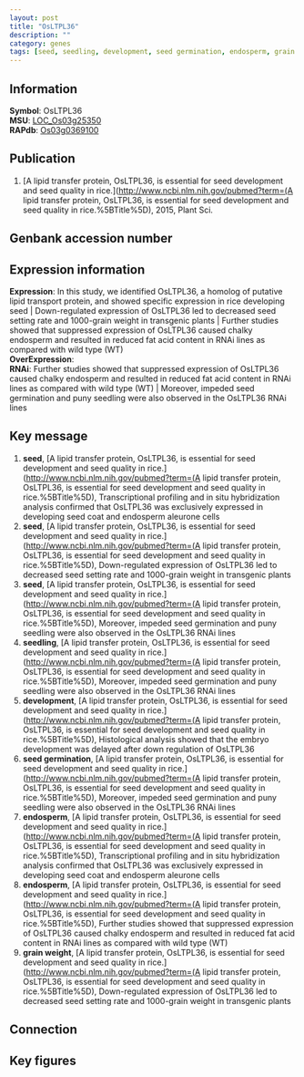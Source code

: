 ```yaml
---
layout: post
title: "OsLTPL36"
description: ""
category: genes
tags: [seed, seedling, development, seed germination, endosperm, grain weight, Gene]
---
```


## Information
__Symbol__: OsLTPL36  
__MSU__: [LOC_Os03g25350](http://rice.plantbiology.msu.edu/cgi-bin/ORF_infopage.cgi?orf=LOC_Os03g25350)  
__RAPdb__: [Os03g0369100](http://rapdb.dna.affrc.go.jp/viewer/gbrowse_details/irgsp1?name=Os03g0369100)  

## Publication
1. [A lipid transfer protein, OsLTPL36, is essential for seed development and seed quality in rice.](http://www.ncbi.nlm.nih.gov/pubmed?term=(A lipid transfer protein, OsLTPL36, is essential for seed development and seed quality in rice.%5BTitle%5D), 2015, Plant Sci.

## Genbank accession number

## Expression information
__Expression__: In this study, we identified OsLTPL36, a homolog of putative lipid transport protein, and showed specific expression in rice developing seed |  Down-regulated expression of OsLTPL36 led to decreased seed setting rate and 1000-grain weight in transgenic plants |  Further studies showed that suppressed expression of OsLTPL36 caused chalky endosperm and resulted in reduced fat acid content in RNAi lines as compared with wild type (WT)  
__OverExpression__:  
__RNAi__: Further studies showed that suppressed expression of OsLTPL36 caused chalky endosperm and resulted in reduced fat acid content in RNAi lines as compared with wild type (WT) |  Moreover, impeded seed germination and puny seedling were also observed in the OsLTPL36 RNAi lines  

## Key message
1. __seed__, [A lipid transfer protein, OsLTPL36, is essential for seed development and seed quality in rice.](http://www.ncbi.nlm.nih.gov/pubmed?term=(A lipid transfer protein, OsLTPL36, is essential for seed development and seed quality in rice.%5BTitle%5D),  Transcriptional profiling and in situ hybridization analysis confirmed that OsLTPL36 was exclusively expressed in developing seed coat and endosperm aleurone cells
2. __seed__, [A lipid transfer protein, OsLTPL36, is essential for seed development and seed quality in rice.](http://www.ncbi.nlm.nih.gov/pubmed?term=(A lipid transfer protein, OsLTPL36, is essential for seed development and seed quality in rice.%5BTitle%5D),  Down-regulated expression of OsLTPL36 led to decreased seed setting rate and 1000-grain weight in transgenic plants
3. __seed__, [A lipid transfer protein, OsLTPL36, is essential for seed development and seed quality in rice.](http://www.ncbi.nlm.nih.gov/pubmed?term=(A lipid transfer protein, OsLTPL36, is essential for seed development and seed quality in rice.%5BTitle%5D),  Moreover, impeded seed germination and puny seedling were also observed in the OsLTPL36 RNAi lines
4. __seedling__, [A lipid transfer protein, OsLTPL36, is essential for seed development and seed quality in rice.](http://www.ncbi.nlm.nih.gov/pubmed?term=(A lipid transfer protein, OsLTPL36, is essential for seed development and seed quality in rice.%5BTitle%5D),  Moreover, impeded seed germination and puny seedling were also observed in the OsLTPL36 RNAi lines
5. __development__, [A lipid transfer protein, OsLTPL36, is essential for seed development and seed quality in rice.](http://www.ncbi.nlm.nih.gov/pubmed?term=(A lipid transfer protein, OsLTPL36, is essential for seed development and seed quality in rice.%5BTitle%5D),  Histological analysis showed that the embryo development was delayed after down regulation of OsLTPL36
6. __seed germination__, [A lipid transfer protein, OsLTPL36, is essential for seed development and seed quality in rice.](http://www.ncbi.nlm.nih.gov/pubmed?term=(A lipid transfer protein, OsLTPL36, is essential for seed development and seed quality in rice.%5BTitle%5D),  Moreover, impeded seed germination and puny seedling were also observed in the OsLTPL36 RNAi lines
7. __endosperm__, [A lipid transfer protein, OsLTPL36, is essential for seed development and seed quality in rice.](http://www.ncbi.nlm.nih.gov/pubmed?term=(A lipid transfer protein, OsLTPL36, is essential for seed development and seed quality in rice.%5BTitle%5D),  Transcriptional profiling and in situ hybridization analysis confirmed that OsLTPL36 was exclusively expressed in developing seed coat and endosperm aleurone cells
8. __endosperm__, [A lipid transfer protein, OsLTPL36, is essential for seed development and seed quality in rice.](http://www.ncbi.nlm.nih.gov/pubmed?term=(A lipid transfer protein, OsLTPL36, is essential for seed development and seed quality in rice.%5BTitle%5D),  Further studies showed that suppressed expression of OsLTPL36 caused chalky endosperm and resulted in reduced fat acid content in RNAi lines as compared with wild type (WT)
9. __grain weight__, [A lipid transfer protein, OsLTPL36, is essential for seed development and seed quality in rice.](http://www.ncbi.nlm.nih.gov/pubmed?term=(A lipid transfer protein, OsLTPL36, is essential for seed development and seed quality in rice.%5BTitle%5D),  Down-regulated expression of OsLTPL36 led to decreased seed setting rate and 1000-grain weight in transgenic plants

## Connection

## Key figures


